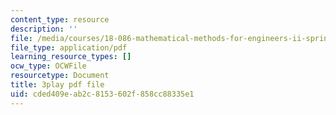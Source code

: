 ```yaml
---
content_type: resource
description: ''
file: /media/courses/18-086-mathematical-methods-for-engineers-ii-spring-2006/cded409eab2c8153602f858cc88335e1_dxNyJxI_2eI.pdf
file_type: application/pdf
learning_resource_types: []
ocw_type: OCWFile
resourcetype: Document
title: 3play pdf file
uid: cded409e-ab2c-8153-602f-858cc88335e1
---
```

